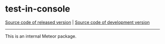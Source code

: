 # test-in-console
[Source code of released version](https://github.com/meteor/meteor/tree/master/packages/test-in-console) | [Source code of development version](https://github.com/meteor/meteor/tree/devel/packages/test-in-console)
***

This is an internal Meteor package.